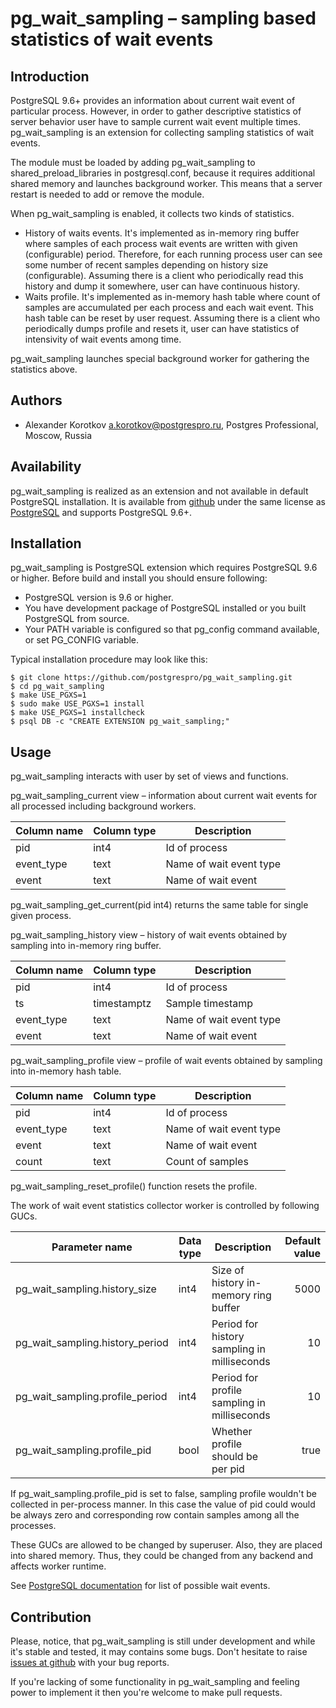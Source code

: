 pg\_wait\_sampling – sampling based statistics of wait events 
=============================================================

Introduction
------------

PostgreSQL 9.6+ provides an information about current wait event of particular
process.  However, in order to gather descriptive statistics of server
behavior user have to sample current wait event multiple times.
pg\_wait\_sampling is an extension for collecting sampling statistics of wait
events.

The module must be loaded by adding pg\_wait\_sampling to
shared\_preload\_libraries in postgresql.conf, because it requires additional
shared memory and launches background worker.  This means that a server restart
is needed to add or remove the module.

When pg\_wait\_sampling is enabled, it collects two kinds of statistics.

 * History of waits events.  It's implemented as in-memory ring buffer where
   samples of each process wait events are written with given (configurable)
   period.  Therefore, for each running process user can see some number of
   recent samples depending on history size (configurable).  Assuming there is
   a client who periodically read this history and dump it somewhere, user
   can have continuous history. 
 * Waits profile.  It's implemented as in-memory hash table where count
   of samples are accumulated per each process and each wait event.  This hash
   table can be reset by user request.  Assuming there is a client who
   periodically dumps profile and resets it, user can have statistics of
   intensivity of wait events among time. 

pg\_wait\_sampling launches special background worker for gathering the
statistics above.

Authors
-------

 * Alexander Korotkov <a.korotkov@postgrespro.ru>, Postgres Professional,
   Moscow, Russia

Availability
------------

pg\_wait\_sampling is realized as an extension and not available in default
PostgreSQL installation. It is available from
[github](https://github.com/postgrespro/pg_wait_sampling)
under the same license as
[PostgreSQL](http://www.postgresql.org/about/licence/)
and supports PostgreSQL 9.6+.

Installation
------------

pg\_wait\_sampling is PostgreSQL extension which requires PostgreSQL 9.6 or
higher.  Before build and install you should ensure following:
    
 * PostgreSQL version is 9.6 or higher.
 * You have development package of PostgreSQL installed or you built
   PostgreSQL from source.
 * Your PATH variable is configured so that pg\_config command available, or
   set PG_CONFIG variable.

Typical installation procedure may look like this:

    $ git clone https://github.com/postgrespro/pg_wait_sampling.git
    $ cd pg_wait_sampling
    $ make USE_PGXS=1
    $ sudo make USE_PGXS=1 install
    $ make USE_PGXS=1 installcheck
    $ psql DB -c "CREATE EXTENSION pg_wait_sampling;"

Usage
-----

pg\_wait\_sampling interacts with user by set of views and functions.

pg\_wait\_sampling\_current view – information about current wait events for
all processed including background workers.

| Column name | Column type |      Description        |
| ----------- | ----------- | ----------------------- |
| pid         | int4        | Id of process           |
| event_type  | text        | Name of wait event type |
| event       | text        | Name of wait event      |

pg_wait_sampling_get_current(pid int4) returns the same table for single given
process.

pg\_wait\_sampling\_history view – history of wait events obtained by sampling into
in-memory ring buffer.

| Column name | Column type |      Description        |
| ----------- | ----------- | ----------------------- |
| pid         | int4        | Id of process           |
| ts          | timestamptz | Sample timestamp        |
| event_type  | text        | Name of wait event type |
| event       | text        | Name of wait event      |

pg\_wait\_sampling\_profile view – profile of wait events obtained by sampling into
in-memory hash table.

| Column name | Column type |      Description        |
| ----------- | ----------- | ----------------------- |
| pid         | int4        | Id of process           |
| event_type  | text        | Name of wait event type |
| event       | text        | Name of wait event      |
| count       | text        | Count of samples        |

pg_wait_sampling_reset_profile() function resets the profile.

The work of wait event statistics collector worker is controlled by following
GUCs.

|         Parameter name          | Data type |                  Description                | Default value |
| ------------------------------- | --------- | ------------------------------------------- | ------------: |
| pg_wait_sampling.history_size   | int4      | Size of history in-memory ring buffer       |          5000 |
| pg_wait_sampling.history_period | int4      | Period for history sampling in milliseconds |            10 |
| pg_wait_sampling.profile_period | int4      | Period for profile sampling in milliseconds |            10 |
| pg_wait_sampling.profile_pid    | bool      | Whether profile should be per pid           |          true |

If pg\_wait\_sampling.profile\_pid is set to false, sampling profile wouldn't be
collected in per-process manner.  In this case the value of pid could would
be always zero and corresponding row contain samples among all the processes.

These GUCs are allowed to be changed by superuser.  Also, they are placed into
shared memory.  Thus, they could be changed from any backend and affects worker
runtime.


See
[PostgreSQL documentation](http://www.postgresql.org/docs/devel/static/monitoring-stats.html#WAIT-EVENT-TABLE)
for list of possible wait events.

Contribution
------------

Please, notice, that pg\_wait\_sampling is still under development and while
it's stable and tested, it may contains some bugs. Don't hesitate to raise
[issues at github](https://github.com/postgrespro/pg_wait_sampling/issues) with
your bug reports.

If you're lacking of some functionality in pg\_wait\_sampling and feeling power
to implement it then you're welcome to make pull requests.

